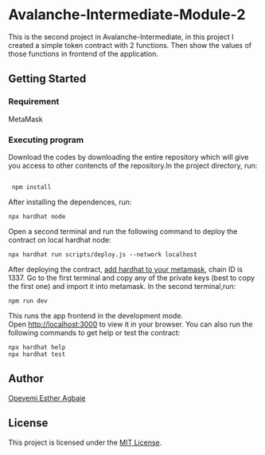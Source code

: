 # Avalanche-Intermediate-Module-2

This is the second project in Avalanche-Intermediate, in this project I created a simple token contract with 2 functions. Then show the values of those functions in frontend of the application.

## Getting Started

### Requirement

MetaMask

### Executing program

Download the codes by downloading the entire repository which will give you access to other contencts of the repository.In the project directory,  run:

```shell

 npm install

```

After installing the dependences, run:

```shell
npx hardhat node
```

Open a second terminal and run the following command to deploy the contract on local hardhat node:

```shell
npx hardhat run scripts/deploy.js --network localhost
```

After deploying the contract, [add hardhat to your metamask]('https://support.chainstack.com/hc/en-us/articles/4408642503449-Using-MetaMask-with-a-Hardhat-node#:~:text=Connect%20to%20the%20Hardhat%20network%20fork%20in%20MetaMask,URL%3A%20http%3A%2F%2F127.0.0.1%3A8545%2F%20ChainID%3A%2031337%204%204.%20Click%20Save.'), chain ID is 1337. Go to the first terminal and copy any of the private keys (best to copy the first one) and import it into metamask. In the second terminal,run:

```shell
npm run dev
```

This runs the app frontend in the development mode.\
Open [http://localhost:3000](http://localhost:3000) to view it in your browser.
You can also run the following commands to get help or test the contract:

```shell
npx hardhat help
npx hardhat test
```

## Author

[Opeyemi Esther Agbaje](https://github.com/esteriella)

## License

This project is licensed under the [MIT License](LICENSE).